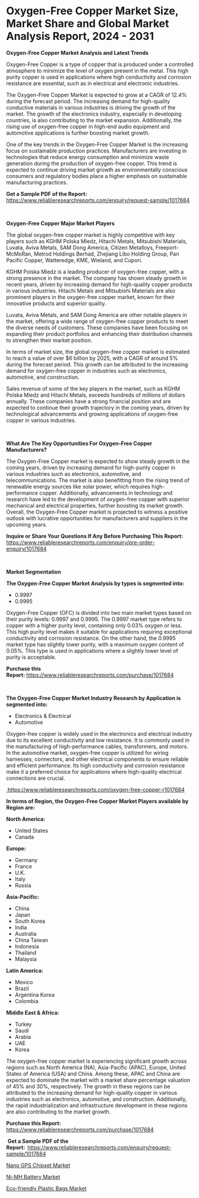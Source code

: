 <p><h1>Oxygen-Free Copper Market Size, Market Share and Global Market Analysis Report, 2024 - 2031</h1></p><p><strong>Oxygen-Free Copper Market Analysis and Latest Trends</strong></p>
<p><p>Oxygen-Free Copper is a type of copper that is produced under a controlled atmosphere to minimize the level of oxygen present in the metal. This high purity copper is used in applications where high conductivity and corrosion resistance are essential, such as in electrical and electronic industries.</p><p>The Oxygen-Free Copper Market is expected to grow at a CAGR of 12.4% during the forecast period. The increasing demand for high-quality conductive materials in various industries is driving the growth of the market. The growth of the electronics industry, especially in developing countries, is also contributing to the market expansion. Additionally, the rising use of oxygen-free copper in high-end audio equipment and automotive applications is further boosting market growth.</p><p>One of the key trends in the Oxygen-Free Copper Market is the increasing focus on sustainable production practices. Manufacturers are investing in technologies that reduce energy consumption and minimize waste generation during the production of oxygen-free copper. This trend is expected to continue driving market growth as environmentally conscious consumers and regulatory bodies place a higher emphasis on sustainable manufacturing practices.</p></p>
<p><strong>Get a Sample PDF of the Report:&nbsp;</strong> <a href="https://www.reliableresearchreports.com/enquiry/request-sample/1017684">https://www.reliableresearchreports.com/enquiry/request-sample/1017684</a></p>
<p>&nbsp;</p>
<p><strong>Oxygen-Free Copper Major Market Players</strong></p>
<p><p>The global oxygen-free copper market is highly competitive with key players such as KGHM Polska Miedz, Hitachi Metals, Mitsubishi Materials, Luvata, Aviva Metals, SAM Dong America, Citizen Metalloys, Freeport-McMoRan, Metrod Holdings Berhad, Zhejiang Libo Holding Group, Pan Pacific Copper, Watteredge, KME, Wieland, and Cupori.</p><p>KGHM Polska Miedz is a leading producer of oxygen-free copper, with a strong presence in the market. The company has shown steady growth in recent years, driven by increasing demand for high-quality copper products in various industries. Hitachi Metals and Mitsubishi Materials are also prominent players in the oxygen-free copper market, known for their innovative products and superior quality.</p><p>Luvata, Aviva Metals, and SAM Dong America are other notable players in the market, offering a wide range of oxygen-free copper products to meet the diverse needs of customers. These companies have been focusing on expanding their product portfolios and enhancing their distribution channels to strengthen their market position.</p><p>In terms of market size, the global oxygen-free copper market is estimated to reach a value of over $6 billion by 2025, with a CAGR of around 5% during the forecast period. This growth can be attributed to the increasing demand for oxygen-free copper in industries such as electronics, automotive, and construction.</p><p>Sales revenue of some of the key players in the market, such as KGHM Polska Miedz and Hitachi Metals, exceeds hundreds of millions of dollars annually. These companies have a strong financial position and are expected to continue their growth trajectory in the coming years, driven by technological advancements and growing applications of oxygen-free copper in various industries.</p></p>
<p>&nbsp;</p>
<p><strong>What Are The Key Opportunities For Oxygen-Free Copper Manufacturers?</strong></p>
<p><p>The Oxygen-Free Copper market is expected to show steady growth in the coming years, driven by increasing demand for high-purity copper in various industries such as electronics, automotive, and telecommunications. The market is also benefitting from the rising trend of renewable energy sources like solar power, which requires high-performance copper. Additionally, advancements in technology and research have led to the development of oxygen-free copper with superior mechanical and electrical properties, further boosting its market growth. Overall, the Oxygen-Free Copper market is projected to witness a positive outlook with lucrative opportunities for manufacturers and suppliers in the upcoming years.</p></p>
<p><strong>Inquire or Share Your Questions If Any Before Purchasing This Report:</strong> <a href="https://www.reliableresearchreports.com/enquiry/pre-order-enquiry/1017684">https://www.reliableresearchreports.com/enquiry/pre-order-enquiry/1017684</a></p>
<p>&nbsp;</p>
<p><strong>Market Segmentation</strong></p>
<p><strong>The Oxygen-Free Copper Market Analysis by types is segmented into:</strong></p>
<p><ul><li>0.9997</li><li>0.9995</li></ul></p>
<p><p>Oxygen-Free Copper (OFC) is divided into two main market types based on their purity levels: 0.9997 and 0.9995. The 0.9997 market type refers to copper with a higher purity level, containing only 0.03% oxygen or less. This high purity level makes it suitable for applications requiring exceptional conductivity and corrosion resistance. On the other hand, the 0.9995 market type has slightly lower purity, with a maximum oxygen content of 0.05%. This type is used in applications where a slightly lower level of purity is acceptable.</p></p>
<p><strong>Purchase this Report:&nbsp;</strong><a href="https://www.reliableresearchreports.com/purchase/1017684">https://www.reliableresearchreports.com/purchase/1017684</a></p>
<p>&nbsp;</p>
<p><strong>The Oxygen-Free Copper Market Industry Research by Application is segmented into:</strong></p>
<p><ul><li>Electronics & Electrical</li><li>Automotive</li></ul></p>
<p><p>Oxygen-free copper is widely used in the electronics and electrical industry due to its excellent conductivity and low resistance. It is commonly used in the manufacturing of high-performance cables, transformers, and motors. In the automotive market, oxygen-free copper is utilized for wiring harnesses, connectors, and other electrical components to ensure reliable and efficient performance. Its high conductivity and corrosion resistance make it a preferred choice for applications where high-quality electrical connections are crucial.</p></p>
<p><a href="https://www.reliableresearchreports.com/oxygen-free-copper-r1017684">&nbsp;https://www.reliableresearchreports.com/oxygen-free-copper-r1017684</a></p>
<p><strong>In terms of Region, the Oxygen-Free Copper Market Players available by Region are:</strong></p>
<p>
    <p> <strong> North America: </strong>
        <ul>
            <li>United States</li>
            <li>Canada</li>
        </ul>
        </p> 
    <p> <strong> Europe: </strong>
        <ul>
            <li>Germany</li>
            <li>France</li>
            <li>U.K.</li>
            <li>Italy</li>
            <li>Russia</li>
        </ul>
        </p> 
    <p> <strong> Asia-Pacific: </strong>
        <ul>
            <li>China</li>
            <li>Japan</li>
            <li>South Korea</li>
            <li>India</li>
            <li>Australia</li>
            <li>China Taiwan</li>
            <li>Indonesia</li>
            <li>Thailand</li>
            <li>Malaysia</li>
        </ul>
        </p> 
    <p> <strong> Latin America: </strong>
        <ul>
            <li>Mexico</li>
            <li>Brazil</li>
            <li>Argentina Korea</li>
            <li>Colombia</li>
        </ul>
        </p> 
    <p> <strong> Middle East & Africa: </strong>
        <ul>
            <li>Turkey</li>
            <li>Saudi</li>
            <li>Arabia</li>
            <li>UAE</li>
            <li>Korea</li>
        </ul>
    </p>
    </p>
<p><p>The oxygen-free copper market is experiencing significant growth across regions such as North America (NA), Asia-Pacific (APAC), Europe, United States of America (USA) and China. Among these, APAC and China are expected to dominate the market with a market share percentage valuation of 45% and 30%, respectively. The growth in these regions can be attributed to the increasing demand for high-quality copper in various industries such as electronics, automotive, and construction. Additionally, the rapid industrialization and infrastructure development in these regions are also contributing to the market growth.</p></p>
<p><strong>Purchase this Report: </strong><a href="https://www.reliableresearchreports.com/purchase/1017684">https://www.reliableresearchreports.com/purchase/1017684</a></p>
<p>&nbsp;<strong>Get a Sample PDF of the Report:&nbsp;&nbsp;</strong><a href="https://www.reliableresearchreports.com/enquiry/request-sample/1017684">https://www.reliableresearchreports.com/enquiry/request-sample/1017684</a></p>
<p><strong></strong></p>
<p><p><a href="https://github.com/mdinislamsheik/Market-Research-Report-List-1/blob/main/nano-gps-chipset-market.md">Nano GPS Chipset Market</a></p><p><a href="https://github.com/prosalinda88/Market-Research-Report-List-5/blob/main/ni-mh-battery-market.md">Ni-MH Battery Market</a></p><p><a href="https://github.com/NorbertYates/Market-Research-Report-List-6/blob/main/eco-friendly-plastic-bags-market.md">Eco-friendly Plastic Bags Market</a></p></p>